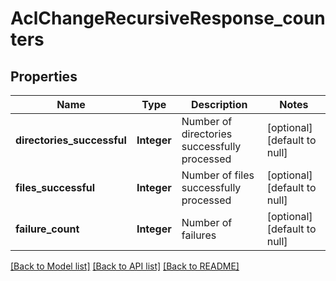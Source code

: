 # AclChangeRecursiveResponse_counters
## Properties

| Name | Type | Description | Notes |
|------------ | ------------- | ------------- | -------------|
| **directories\_successful** | **Integer** | Number of directories successfully processed | [optional] [default to null] |
| **files\_successful** | **Integer** | Number of files successfully processed | [optional] [default to null] |
| **failure\_count** | **Integer** | Number of failures | [optional] [default to null] |

[[Back to Model list]](../README.md#documentation-for-models) [[Back to API list]](../README.md#documentation-for-api-endpoints) [[Back to README]](../README.md)

